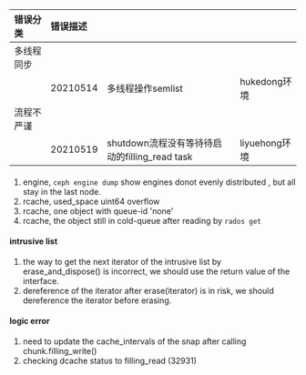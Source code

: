 |错误分类|错误描述|||
|:-|:-|:-|:-|
|多线程同步||||
||20210514|多线程操作semlist|hukedong环境|
|流程不严谨||||
||20210519|shutdown流程没有等待待启动的filling_read task|liyuehong环境||


####
1. engine, `ceph engine dump` show engines donot evenly distributed , but all stay in the last node.
1. rcache, used_space uint64 overflow
1. rcache, one object with queue-id 'none'
1. rcache, the object still in cold-queue after reading by `rados get`


#### intrusive list
1. the way to get the next iterator of the intrusive list by erase_and_dispose() is incorrect, we should use the return value of the interface.
2. dereference of the iterator after erase(iterator) is in risk, we should dereference the iterator before erasing.

#### logic error
1. need  to update the cache_intervals of the snap after calling chunk.filling_write()
2. checking dcache status to filling_read (32931)
